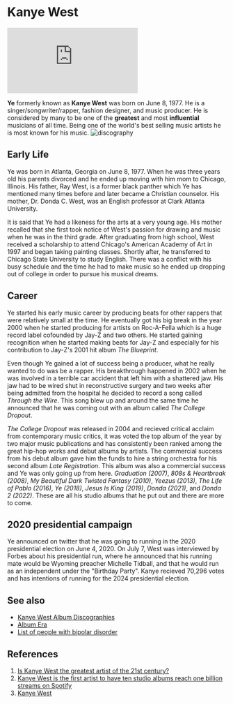 # Kanye West
![Ye](https://depositphotos.com/78976074/stock-photo-rapper-kanye-west.html)

**Ye** formerly known as **Kanye West** was born on June 8, 1977. He is a singer/songwriter/rapper, fashion designer, and music producer. He is considered by many to be one of the **greatest** and most **influential** musicians of all time. Being one of the world's best selling music artists he is most known for his music. ![discography](https://routenote.com/blog/wp-content/uploads/2021/12/2560.jpg)

## Early Life
Ye was born in Atlanta, Georgia on June 8, 1977. When he was three years old his parents divorced and he ended up moving with him mom to Chicago, Illinois. His father, Ray West, is a former black panther which Ye has mentioned many times before and later became a Christian counselor. His mother, Dr. Donda C. West, was an English professor at Clark Atlanta University.

It is said that Ye had a likeness for the arts at a very young age. His mother recalled that she first took notice of West's passion for drawing and music when he was in the third grade. After graduating from high school, West received a scholarship to attend Chicago's American Academy of Art in 1997 and began taking painting classes. Shortly after, he transferred to Chicago State University to study English. There was a conflict with his busy schedule and the time he had to make music so he ended up dropping out of college in order to pursue his musical dreams.

## Career
Ye started his early music career by producing beats for other rappers that were relatively small at the time. He eventually got his big break in the year 2000 when he started producing for artists on Roc-A-Fella which is a huge record label cofounded by Jay-Z and two others. He started gaining recognition when he started making beats for Jay-Z and especially for his contribution to Jay-Z's 2001 hit album *The Blueprint*.

Even though Ye gained a lot of success being a producer, what he really wanted to do was be a rapper. His breakthrough happened in 2002 when he was involved in a terrible car accident that left him with a shattered jaw. His jaw had to be wired shut in reconstructive surgery and two weeks after being admitted from the hospital he decided to record a song called *Through the Wire*. This song blew up and around the same time he announced that he was coming out with an album called *The College Dropout*.

*The College Dropout* was released in 2004 and recieved critical acclaim from contemporary music critics, it was voted the top album of the year by two major music publications and has consistently been ranked among the great hip-hop works and debut albums by artists. The commercial success from his debut album gave him the funds to hire a string orchestra for his second album *Late Registration*. This album was also a commercial success and Ye was only going up from here. *Graduation (2007)*, *808s & Heartbreak (2008)*, *My Beautiful Dark Twisted Fantasy (2010)*, *Yeezus (2013)*, *The Life of Pablo (2016)*, *Ye (2018)*, *Jesus Is King (2019)*, *Donda (2021)*, and *Donda 2 (2022)*. These are all his studio albums that he put out and there are more to come.

## 2020 presidential campaign
Ye announced on twitter that he was going to running in the 2020 presidential election on June 4, 2020. On July 7, West was interviewed by Forbes about his presidential run, where he announced that his running mate would be Wyoming preacher Michelle Tidball, and that he would run as an independent under the "Birthday Party". Kanye recieved 70,296 votes and has intentions of running for the 2024 presidential election. 

## See also
- [Kanye West Album Discographies](https://en.wikipedia.org/wiki/Kanye_West_albums_discography)
- [Album Era](https://en.wikipedia.org/wiki/Album_era)
- [List of people with bipolar disorder](https://en.wikipedia.org/wiki/List_of_people_with_bipolar_disorder)

## References
1. [Is Kanye West the greatest artist of the 21st century?](https://www.usatoday.com/story/life/music/2016/02/09/kanye-west-new-album/79814890/#)
2. [Kanye West is the first artist to have ten studio albums reach one billion streams on Spotify](https://routenote.com/blog/kanye-west-ten-albums-one-billion-streams/)
3. [Kanye West](https://en.wikipedia.org/wiki/Kanye_West)